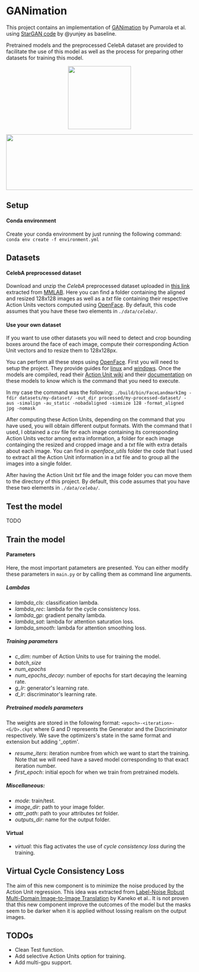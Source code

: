 # GANimation 

This project contains an implementation of [GANimation](https://arxiv.org/pdf/1807.09251.pdf) by Pumarola et al. using [StarGAN code](https://github.com/yunjey/stargan) by @yunjey as baseline.

Pretrained models and the preprocessed CelebA dataset are provided to facilitate the use of this model as well as the process for preparing other datasets for training this model.

<p align="center">
  <img width="170" height="170" src="https://github.com/vipermu/ganimation/blob/master/video_results/frida.gif">
</p>

<p align="center">
  <img width="600" height="150" src="https://github.com/vipermu/ganimation/blob/master/video_results/eric_andre.gif">
</p>


## Setup

#### Conda environment
Create your conda environment by just running the following command:
`conda env create -f environment.yml`

## Datasets

#### CelebA preprocessed dataset
Download and unzip the *CelebA* preprocessed dataset uploaded in [this link](https://www.dropbox.com/sh/mx3g9tggzl1kcd1/AAAueOQPKv3i9OJHRVCQEGcZa?dl=0) extracted from [MMLAB](http://mmlab.ie.cuhk.edu.hk/projects/CelebA.html). Here you can find a folder containing the aligned and resized 128x128 images as well as a _txt_ file containing their respective Action Units vectors computed using [OpenFace](https://github.com/TadasBaltrusaitis/OpenFace). By default, this code assumes that you have these two elements in _`./data/celeba/`_.

#### Use your own dataset
If you want to use other datasets you will need to detect and crop bounding boxes around the face of each image, compute their corresponding Action Unit vectors and to resize them to 128x128px.

You can perform all these steps using [OpenFace](https://github.com/TadasBaltrusaitis/OpenFace). First you will need to setup the project. They provide guides for [linux](https://github.com/TadasBaltrusaitis/OpenFace/wiki/Unix-Installation) and [windows](https://github.com/TadasBaltrusaitis/OpenFace/wiki/Windows-Installation). Once the models are compiled, read their [Action Unit wiki](https://github.com/TadasBaltrusaitis/OpenFace/wiki/Action-Units) and their [documentation](https://github.com/TadasBaltrusaitis/OpenFace/wiki/Command-line-arguments) on these models to know which is the command that you need to execute.

In my case the command was the following: `./build/bin/FaceLandmarkImg -fdir datasets/my-dataset/ -out_dir processed/my-processed-dataset/ -aus -simalign -au_static -nobadaligned -simsize 128 -format_aligned jpg -nomask`

After computing these Action Units, depending on the command that you have used, you will obtain different output formats. With the command that I used, I obtained a _csv_ file for each image containing its corresponding Action Units vector among extra information, a folder for each image containging the resized and cropped image and a _txt_ file with extra details about each image. You can find in _openface_utils_ folder the code that I used to extract all the Action Unit information in a _txt_ file and to group all the images into a single folder.

After having the Action Unit _txt_ file and the image folder you can move them to the directory of this project. By default, this code assumes that you have these two elements in _`./data/celeba/`_.

## Test the model
TODO

## Train the model

#### Parameters

Here, the most important patameters are presented. You can either modify these parameters in `main.py` or by calling them as command line arguments.


##### Lambdas

- *lambda_cls*: classification lambda.
- *lambda_rec*: lambda for the cycle consistency loss.
- *lambda_gp*: gradient penalty lambda.
- *lambda_sat*: lambda for attention saturation loss.
- *lambda_smooth*: lambda for attention smoothing loss.

##### Training parameters

- *c_dim*: number of Action Units to use for training the model.
- *batch_size*
- *num_epochs*
- *num_epochs_decay*: number of epochs for start decaying the learning rate.
- *g_lr*: generator's learning rate.
- *d_lr*: discriminator's learning rate.

##### Pretrained models parameters
The weights are stored in the following format: `<epoch>-<iteration>-<G/D>.ckpt` where G and D represents the Generator and the Discriminator respectively. We save the optimizers's state in the same format and extension but adding '_optim'.

- *resume_iters*: iteration numbre from which we want to start the training. Note that we will need have a saved model corresponding to that exact iteration number.
- *first_epoch*: initial epoch for when we train from pretrained models.

##### Miscellaneous:
- *mode*: train/test.
- *image_dir*: path to your image folder.
- *attr_path*: path to your attributes _txt_ folder.
- *outputs_dir*: name for the output folder.

#### Virtual
- *virtual*: this flag activates the use of _cycle consistency loss_ during the training.

## Virtual Cycle Consistency Loss
The aim of this new component is to minimize the noise produced by the Action Unit regression. This idea was extracted from [Label-Noise Robust Multi-Domain Image-to-Image Translation](https://arxiv.org/abs/1905.02185) by Kaneko et al.. It is not proven that this new component improve the outcomes of the model but the masks seem to be darker when it is applied without lossing realism on the output images.

## TODOs

- Clean Test function.
- Add selective Action Units option for training.
- Add multi-gpu support.
